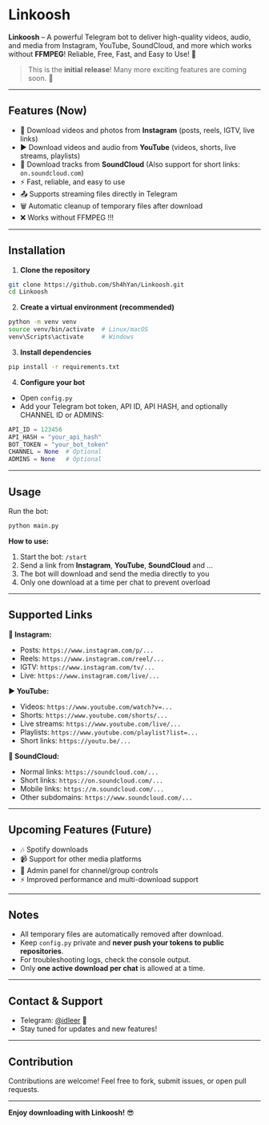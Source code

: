 # Linkoosh

**Linkoosh** – A powerful Telegram bot to deliver high-quality videos, audio, and media from Instagram, YouTube, SoundCloud, and more which works without **FFMPEG**! Reliable, Free, Fast, and Easy to Use! 🚀
> This is the **initial release**! Many more exciting features are coming soon. 🚦
---

## Features (Now)

- 📸 Download videos and photos from **Instagram** (posts, reels, IGTV, live links)  
- ▶️ Download videos and audio from **YouTube** (videos, shorts, live streams, playlists)  
- 🎵 Download tracks from **SoundCloud** (Also support for short links: `on.soundcloud.com`)  
- ⚡ Fast, reliable, and easy to use  
- 📤 Supports streaming files directly in Telegram  
- 🗑️ Automatic cleanup of temporary files after download  
- ❌ Works without FFMPEG !!! 

---

## Installation

1. **Clone the repository**

```bash
git clone https://github.com/Sh4hYan/Linkoosh.git
cd Linkoosh
```

2. **Create a virtual environment (recommended)**

```bash
python -m venv venv
source venv/bin/activate  # Linux/macOS
venv\Scripts\activate     # Windows
```

3. **Install dependencies**

```bash
pip install -r requirements.txt
```

4. **Configure your bot**

- Open `config.py`  
- Add your Telegram bot token, API ID, API HASH, and optionally CHANNEL ID or ADMINS:

```python
API_ID = 123456
API_HASH = "your_api_hash"
BOT_TOKEN = "your_bot_token"
CHANNEL = None  # Optional
ADMINS = None   # Optional
```

---

## Usage

Run the bot:

```bash
python main.py
```

**How to use:**

1. Start the bot: `/start`  
2. Send a link from **Instagram**, **YouTube**, **SoundCloud** and ...
3. The bot will download and send the media directly to you  
4. Only one download at a time per chat to prevent overload  

---

## Supported Links

**📸 Instagram:**  
- Posts: `https://www.instagram.com/p/...`  
- Reels: `https://www.instagram.com/reel/...`  
- IGTV: `https://www.instagram.com/tv/...`  
- Live: `https://www.instagram.com/live/...`  

**▶️ YouTube:**  
- Videos: `https://www.youtube.com/watch?v=...`  
- Shorts: `https://www.youtube.com/shorts/...`  
- Live streams: `https://www.youtube.com/live/...`  
- Playlists: `https://www.youtube.com/playlist?list=...`  
- Short links: `https://youtu.be/...`  

**🎵 SoundCloud:**  
- Normal links: `https://soundcloud.com/...`  
- Short links: `https://on.soundcloud.com/...`  
- Mobile links: `https://m.soundcloud.com/...`  
- Other subdomains: `https://www.soundcloud.com/...`  

---

## Upcoming Features (Future)

- 🎶 Spotify downloads  
- 📹 Support for other media platforms  
- 👥 Admin panel for channel/group controls  
- ⚡ Improved performance and multi-download support  

---

## Notes

- All temporary files are automatically removed after download.  
- Keep `config.py` private and **never push your tokens to public repositories**.  
- For troubleshooting logs, check the console output.  
- Only **one active download per chat** is allowed at a time.  

---

## Contact & Support

- Telegram: [@idleer](https://t.me/idleer) 📲  
- Stay tuned for updates and new features!  

---

## Contribution

Contributions are welcome! Feel free to fork, submit issues, or open pull requests.

---

**Enjoy downloading with Linkoosh!** 😎

